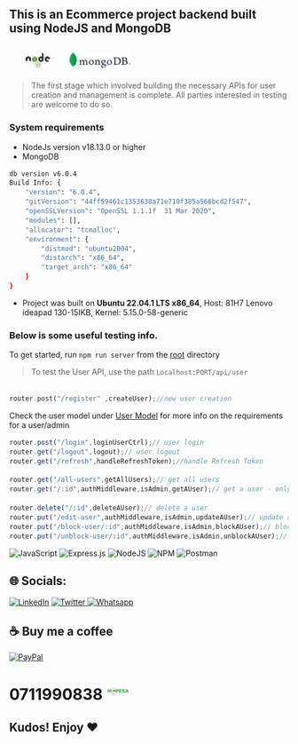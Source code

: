 ## This is an Ecommerce project backend built using NodeJS and MongoDB
<img src = "./images/nodejs.jpeg" height = "30PX" alt = "NodeJS"/>          <img src = "./images/mongodb.png" height = "30PX" alt = "MongoDB"/>
---
> The first stage which involved building the necessary APIs for user creation and management is complete. All parties interested in testing are welcome to do so.

### System requirements
* NodeJs version v18.13.0 or higher
* MongoDB 
```sh
db version v6.0.4
Build Info: {
    "version": "6.0.4",
    "gitVersion": "44ff59461c1353638a71e710f385a566bcd2f547",
    "openSSLVersion": "OpenSSL 1.1.1f  31 Mar 2020",
    "modules": [],
    "allocator": "tcmalloc",
    "environment": {
        "distmod": "ubuntu2004",
        "distarch": "x86_64",
        "target_arch": "x86_64"
    }
}

```

* Project was built on  **Ubuntu 22.04.1 LTS x86_64**, Host: 81H7 Lenovo ideapad 130-15IKB, Kernel: 5.15.0-58-generic 


### Below is some useful testing info.
To get started, run `npm run server` from the [root](./) directory
> To test the User API, use the path `Localhost:PORT/api/user`

```js 

router.post("/register" ,createUser);//new user creation
```
Check the user model under [User Model](./models/userModel.js) for more info on the requirements for a user/admin
```js
router.post("/login",loginUserCtrl);// user login
router.get("/logout",logout);// user logout
router.get("/refresh",handleRefreshToken);//handle Refresh Token

router.get("/all-users",getAllUsers);// get all users
router.get("/:id",authMiddleware,isAdmin,getAUser);// get a user - only admin can get user

router.delete("/:id",deleteAUser);// delete a user
router.put("/edit-user",authMiddleware,isAdmin,updateAUser);// update a user -  only admin can update user
router.put("/block-user/:id",authMiddleware,isAdmin,blockAUser);// block a user -  only admin can block/unblock user
router.put("/unblock-user/:id",authMiddleware,isAdmin,unblockAUser);// ubblock a user -  only admin can block/unblock user

```

![JavaScript](https://img.shields.io/badge/javascript-%23323330.svg?style=for-the-badge&logo=javascript&logoColor=%23F7DF1E) ![Express.js](https://img.shields.io/badge/express.js-%23404d59.svg?style=for-the-badge&logo=express&logoColor=%2361DAFB) ![NodeJS](https://img.shields.io/badge/node.js-6DA55F?style=for-the-badge&logo=node.js&logoColor=white) ![NPM](https://img.shields.io/badge/NPM-%23000000.svg?style=for-the-badge&logo=npm&logoColor=white) ![Postman](https://img.shields.io/badge/Postman-FF6C37?style=for-the-badge&logo=postman&logoColor=white)

## 🌐 Socials:
[<img src = "https://brand.linkedin.com/content/dam/me/business/en-us/amp/brand-site/v2/bg/LI-Logo.svg.original.svg" height = "30PX" alt = "LinkedIn" />](https://linkedin.com/in/brian-mulwa-a700661a1/) [<img src = "https://about.twitter.com/content/dam/about-twitter/en/brand-toolkit/brand-download-img-1.jpg.twimg.1920.jpg" height = "30PX" alt = "Twitter" />  ](https://twitter.com/@marcobrayan4) [<img src = "https://static.whatsapp.net/rsrc.php/v3/y7/r/DSxOAUB0raA.png" height = "30PX" alt = "Whatsapp" />](https://api.whatsapp.com/send/?phone=254711990838&text&type=phone_number&app_absent=0) 

  ## ☕ Buy me a coffee
  [![PayPal](https://img.shields.io/badge/PayPal-00457C?style=for-the-badge&logo=paypal&logoColor=white)](https://paypal.me/bw112030hound@protonmail.com) 
  # **0711990838**   <img src = "./images/mpesa.jpeg" height = "30PX" alt = "NodeJS"/> 
## Kudos! Enjoy ❤️